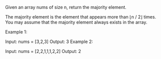 Given an array nums of size n, return the majority element.

The majority element is the element that appears more than ⌊n / 2⌋ times. You may assume that the majority element always exists in the array.

Example 1:

Input: nums = [3,2,3]
Output: 3
Example 2:

Input: nums = [2,2,1,1,1,2,2]
Output: 2
